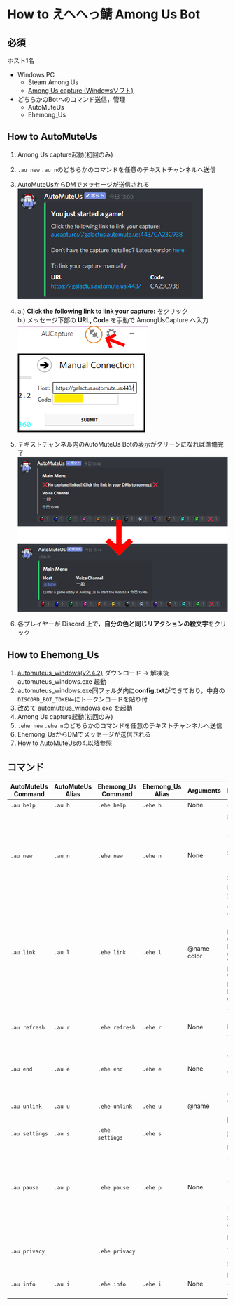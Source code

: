 # How to えへへっ鯖 Among Us Bot 
## 必須
ホスト1名
- Windows PC
  - Steam Among Us
  - [Among Us capture (Windowsソフト) ](https://github.com/denverquane/amonguscapture/releases/latest)
- どちらかのBotへのコマンド送信，管理
  - AutoMuteUs 
  - Ehemong_Us
 
## How to AutoMuteUs
1. Among Us capture起動(初回のみ)
2. `.au new` `.au n`のどちらかのコマンドを任意のテキストチャンネルへ送信
3. AutoMuteUsからDMでメッセージが送信される  
![AutoMuteUs DM](images/AutoMuteUs01.jpg "AutoMuteUs")

4. a.) **Click the following link to link your capture:** をクリック  
b.) メッセージ下部の **URL, Code** を手動で AmongUsCapture へ入力  
![AmongUsCapture link](images/linkus.jpg "LinkUs")  
![AmongUsCapture link](images/linkus2.jpg "LinkUs")  

5. テキストチャンネル内のAutoMuteUs Botの表示がグリーンになれば準備完了
![AmongUsCapture link](images/AutoMuteUsChanged.jpg "LinkUs")  
6. 各プレイヤーが Discord 上で，**自分の色と同じリアクションの絵文字**をクリック

## How to Ehemong_Us
1. [automuteus_windows(v2.4.2)](https://github.com/denverquane/automuteus/releases/tag/2.4.3) ダウンロード → 解凍後 automuteus_windows.exe 起動
2. automuteus_windows.exe同フォルダ内に**config.txt**ができており，中身の`DISCORD_BOT_TOKEN=`にトークンコードを貼り付
3. 改めて automuteus_windows.exe を起動
4. Among Us capture起動(初回のみ)
5. `.ehe new` `.ehe n`のどちらかのコマンドを任意のテキストチャンネルへ送信
6. Ehemong_UsからDMでメッセージが送信される  
7. [How to AutoMuteUs](#how-to-automuteus)の4.以降参照

## コマンド
| AutoMuteUs Command   | AutoMuteUs Alias | Ehemong_Us Command   | Ehemong_Us Alias | Arguments   | Description                                                                                                     | Example                            |
| -------------- | ------- |  -------------- | ------- |----------- | --------------------------------------------------------------------------------------------------------------- | ---------------------------------- |
| `.au help`     | `.au h` | `.ehe help`     | `.ehe h` | None        | ヘルプ表示                                                                               |                                    |
| `.au new`      | `.au n` |`.ehe new`      | `.ehe n`| None        | 現在のテキストチャンネルで新規ゲーム開始．オプションで部屋コード，地域を設定可能(なしで大丈夫)                      | `.au n CODE eu`                    |
| `.au link`     | `.au l` |`.ehe link`     | `.ehe l`| @name color | 手動でユーザをBotとリンク.色：Red, Blue, Green, Pink, Orange, Yellow, Black, White, Purple, Brown, Cyan, Lime                                                           | `.au l @Soup cyan`                 |
| `.au refresh`  | `.au r` | `.ehe refresh`  | `.ehe r` | None        | テキストチャンネルでBotの表示を一番下に作り直す                   |
| `.au end`      | `.au e` | `.ehe end`      | `.ehe e` | None        | ゲーム終了．全ユーザのミュートを解除．                  |
| `.au unlink`   | `.au u` |`.ehe unlink`   | `.ehe u`| @name       | 手動でユーザとBotのリンクを解除．                                                                                        | `.au u @player`                    |
| `.au settings` | `.au s` |`.ehe settings` | `.ehe s`|             | 設定表示                  |
| `.au pause`    | `.au p` | `.ehe pause`    | `.ehe p`| None        | Botを一時停止，解除するまで誰もミュートしないよ．**既にミュートされたユーザは解除されないので注意！**                       |
| `.au privacy`  |         |`.ehe privacy` | |             | Botのプライバシーとデータ収集情報を表示                                                 |                                    |
| `.au info`     | `.au i` | `.ehe info`     | `.ehe i`| None        | Botに関する一般情報を表示                                                                                 |                                    |
